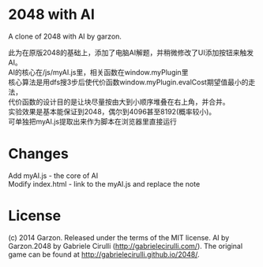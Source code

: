 # 2048 with AI
A clone of 2048 with AI by garzon.

此为在原版2048的基础上，添加了电脑AI解题，并稍微修改了UI添加按钮来触发AI。<br />
AI的核心在/js/myAI.js里，相关函数在window.myPlugin里<br />
核心算法是用dfs搜3步后使代价函数window.myPlugin.evalCost期望值最小的走法，<br />
代价函数的设计目的是让块尽量按由大到小顺序堆叠在右上角，并合并。<br />
实验效果是基本能保证到2048，偶尔到4096甚至8192(概率较小)。 <br />
可单独把myAI.js提取出来作为脚本在浏览器里直接运行

# Changes
Add myAI.js - the core of AI <br />
Modify index.html - link to the myAI.js and replace the note

# License
(c) 2014 Garzon. Released under the terms of the MIT license.
AI by Garzon.2048 by Gabriele Cirulli (http://gabrielecirulli.com/). The original game can be found at http://gabrielecirulli.github.io/2048/.

